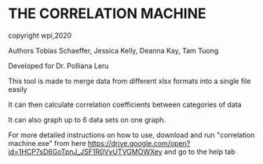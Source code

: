 # THE CORRELATION MACHINE
copyright wpi,2020

Authors Tobias Schaeffer, Jessica Kelly, 
Deanna Kay, Tam Tuong

Developed for Dr. Polliana Leru

This tool is made to merge data from different xlsx formats into
a single file easily

It can then calculate correlation coefficients between categories of data

It can also graph up to 6 data sets on one graph.

For more detailed instructions on how to use, 
download and run "correlation machine.exe" from here
https://drive.google.com/open?id=1HCP7sD6GoTpnJ_JSF1R0VvUTVGMOWXey
and go to the help tab
